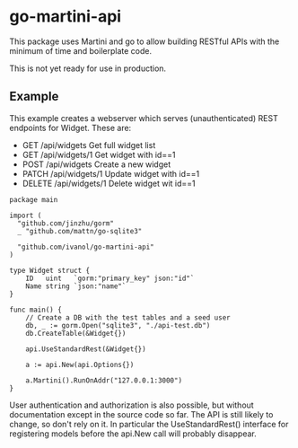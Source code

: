 # go-martini-api
This package uses Martini and go to allow building RESTful APIs with the
minimum of time and boilerplate code.

This is not yet ready for use in production.

## Example
This example creates a webserver which serves (unauthenticated) REST
endpoints for Widget. These are:

* GET /api/widgets Get full widget list
* GET /api/widgets/1 Get widget with id==1
* POST /api/widgets Create a new widget
* PATCH /api/widgets/1 Update widget with id==1
* DELETE /api/widgets/1 Delete widget wit id==1

```
package main

import (
  "github.com/jinzhu/gorm"
  _ "github.com/mattn/go-sqlite3"

  "github.com/ivanol/go-martini-api"
)

type Widget struct {
    ID   uint   `gorm:"primary_key" json:"id"`
    Name string `json:"name"`
}

func main() {
    // Create a DB with the test tables and a seed user
    db, _ := gorm.Open("sqlite3", "./api-test.db")
    db.CreateTable(&Widget{})

    api.UseStandardRest(&Widget{})

    a := api.New(api.Options{})

    a.Martini().RunOnAddr("127.0.0.1:3000")
}
```

User authentication and authorization is also possible, but without
documentation except in the source code so far. The API is still likely
to change, so don't rely on it. In particular the UseStandardRest()
interface for registering models before the api.New call will probably
disappear.


